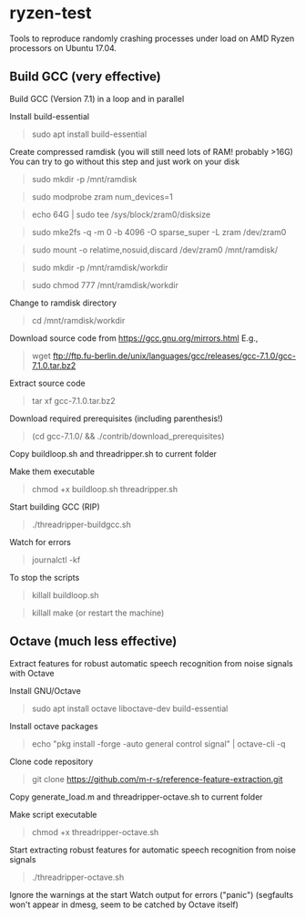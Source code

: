 # ryzen-test
Tools to reproduce randomly crashing processes under load on AMD Ryzen processors on Ubuntu 17.04.


## Build GCC (very effective) ##
Build GCC (Version 7.1) in a loop and in parallel

Install build-essential
> sudo apt install build-essential

Create compressed ramdisk
(you will still need lots of RAM! probably >16G)
You can try to go without this step and just work on your disk
> sudo mkdir -p /mnt/ramdisk

> sudo modprobe zram num_devices=1

> echo 64G | sudo tee /sys/block/zram0/disksize

> sudo mke2fs -q -m 0 -b 4096 -O sparse_super -L zram /dev/zram0

> sudo mount -o relatime,nosuid,discard /dev/zram0 /mnt/ramdisk/

> sudo mkdir -p /mnt/ramdisk/workdir

> sudo chmod 777 /mnt/ramdisk/workdir 

Change to ramdisk directory
> cd /mnt/ramdisk/workdir

Download source code from https://gcc.gnu.org/mirrors.html
E.g.,

> wget ftp://ftp.fu-berlin.de/unix/languages/gcc/releases/gcc-7.1.0/gcc-7.1.0.tar.bz2

Extract source code
> tar xf gcc-7.1.0.tar.bz2

Download required prerequisites (including parenthesis!)
> (cd gcc-7.1.0/ && ./contrib/download_prerequisites)

Copy buildloop.sh and threadripper.sh to current folder

Make them executable
> chmod +x buildloop.sh threadripper.sh

Start building GCC (RIP)
> ./threadripper-buildgcc.sh

Watch for errors
> journalctl -kf

To stop the scripts
> killall buildloop.sh

> killall make
(or restart the machine)


## Octave (much less effective) ##
Extract features for robust automatic speech recognition from noise signals with Octave 

Install GNU/Octave
> sudo apt install octave liboctave-dev build-essential

Install octave packages
> echo "pkg install -forge -auto general control signal" | octave-cli -q

Clone code repository
> git clone https://github.com/m-r-s/reference-feature-extraction.git

Copy generate_load.m and threadripper-octave.sh to current folder

Make script executable
> chmod +x threadripper-octave.sh

Start extracting robust features for automatic speech recognition from noise signals
> ./threadripper-octave.sh

Ignore the warnings at the start
Watch output for errors ("panic")
(segfaults won't appear in dmesg, seem to be catched by Octave itself)





